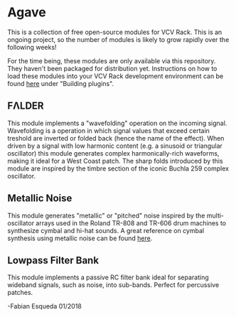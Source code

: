 # Agave

This is a collection of free open-source modules for VCV Rack. This is an ongoing project, so the number of modules is likely to grow rapidly over the following weeks!

For the time being, these modules are only available via this repository. They haven't been packaged for distribution yet. Instructions on how to load these modules into your VCV Rack development environment can be found [here](https://github.com/VCVRack/Rack) under "Building plugins".

## FΛLDER

This module implements a "wavefolding" operation on the incoming signal. Wavefolding is a operation in which signal values that exceed certain treshold are inverted or folded back (hence the name of the effect). When driven by a signal with low harmonic content (e.g. a sinusoid or triangular oscillator) this module generates complex harmonically-rich waveforms, making it ideal for a West Coast patch. The sharp folds introduced by this module are inspired by the timbre section of the iconic Buchla 259 complex oscillator.

## Metallic Noise

This module generates "metallic" or "pitched" noise inspired by the multi-oscillator arrays used in the Roland TR-808 and TR-606 drum machines to synthesize cymbal and hi-hat sounds. A great reference on cymbal synthesis using metallic noise can be found [here](https://web.archive.org/web/20160403120912/http://www.soundonsound.com/sos/Jul02/articles/synthsecrets0702.asp).

## Lowpass Filter Bank

This module implements a passive RC filter bank ideal for separating wideband signals, such as noise, into sub-bands. Perfect for percussive patches.

-Fabian Esqueda
01/2018
